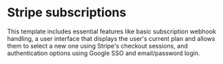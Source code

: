 # Stripe subscriptions

This template includes essential features like basic subscription webhook handling, a user interface that displays the user's current plan and allows them to select a new one using Stripe's checkout sessions, and authentication options using Google SSO and email/password login.
